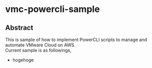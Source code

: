 # vmc-powercli-sample
## Abstract
This is sample of how to implement PowerCLI scripts to manage and automate VMware Cloud on AWS.  
Current sample is as followings,
- hogehoge
